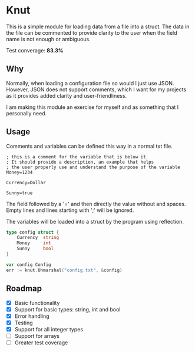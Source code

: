 # Knut

This is a simple module for loading data from a file into a struct.
The data in the file can be commented to provide clarity to the user when the field name is not enough or ambiguous.

Test converage: **83.3%**

## Why
Normally, when loading a configuration file so would I just use JSON. However, JSON does not support comments, which I want for my projects as it provides added clarity and user-friendliness.


I am making this module an exercise for myself and as something that I personally need.

## Usage

Comments and variables can be defined this way in a normal txt file.
```
; this is a comment for the variable that is below it
; It should provide a description, an example that helps 
; the user properly use and understand the purpose of the variable
Money=1234

Currency=Dollar

Sunny=true
```

The field followed by a '=' and then directly the value without and spaces. Empty lines and lines starting with ';' will be ignored.

The variables will be loaded into a struct by the program using reflection.

```go
type config struct {
    Currency  string
    Money     int
    Sunny     bool
}

var config Config
err := knut.Unmarshal("config.txt", &config)
```

## Roadmap
- [X] Basic functionality
- [X] Support for basic types: string, int and bool
- [X] Error handling
- [X] Testing
- [X] Support for all integer types
- [ ] Support for arrays
- [ ] Greater test coverage
